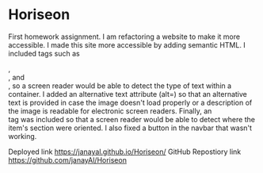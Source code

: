 # Horiseon
First homework assignment. I am refactoring a website to make it more accessible. 
I made this site more accessible by adding semantic HTML. I included tags such as <nav>, <summary>, and <footer>, so a screen reader would be able to detect the type of text within a container. I added an alternative text attribute (alt=) so that an alternative text is provided in case the image doesn't load properly or a description of the image is readable for electronic screen readers. Finally, an <aside> tag was included so that a screen reader would be able to detect where the item's section were oriented. I also fixed a button in the navbar that wasn't working. 


Deployed link https://janayal.github.io/Horiseon/
GitHub Repostiory link https://github.com/janayAl/Horiseon
